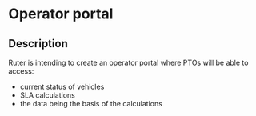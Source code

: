 # Operator portal

## Description 

Ruter is intending to create an operator portal where PTOs will be able to access:

- current status of vehicles
- SLA calculations
- the data being the basis of the calculations


